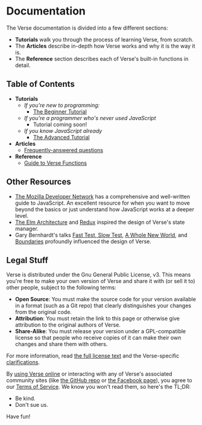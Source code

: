 # Documentation

The Verse documentation is divided into a few different
sections:

- **Tutorials** walk you through the process of learning
  Verse, from scratch.
- The **Articles** describe in-depth how Verse works and why
  it is the way it is.
- The **Reference** section describes each of Verse's
  built-in functions in detail.

## Table of Contents

- **Tutorials**
  - *If you're new to programming:*
    - [The Beginner Tutorial](./tutorials/beginner/)
  - *If you're a programmer who's never used JavaScript*
    - Tutorial coming soon!
  - *If you know JavaScript already*
    - [The Advanced Tutorial](./tutorials/advanced/)
- **Articles**
  - [Frequently-answered questions](../faq.html)
- **Reference**
  - [Guide to Verse Functions](./reference/functions/)

## Other Resources

- [The Mozilla Developer Network](https://developer.mozilla.org/en-US/docs/Web/javascript)
  has a comprehensive and well-written guide to JavaScript.
  An excellent resource for when you want to move beyond the
  basics or just understand how JavaScript works at a deeper
  level.
- [The Elm Architecture](https://guide.elm-lang.org/architecture/)
  and [Redux](https://redux.js.org/) inspired the design of
  Verse's state manager.
- Gary Bernhardt's talks
  [Fast Test, Slow Test](https://www.youtube.com/watch?v=RAxiiRPHS9k),
  [A Whole New World](https://www.destroyallsoftware.com/talks/a-whole-new-world),
  and [Boundaries](https://www.destroyallsoftware.com/talks/boundaries)
  profoundly influenced the design of Verse.

## Legal Stuff

Verse is distributed under the Gnu General Public License, v3.
This means you're free to make your own version of Verse and
share it with (or sell it to) other people, subject to the
following terms:

- **Open Source**: You must make the source code for your
  version available in a format (such as a Git repo) that
  clearly distinguishes your changes from the original code.
- **Attribution**: You must retain the link to this page or
  otherwise give attribution to the original authors of
  Verse.
- **Share-Alike**: You must release your version under a
  GPL-compatible license so that people who receive copies
  of it can make their own changes and share them with
  others.

For more information, read
[the full license text](https://github.com/benchristel/verse/blob/master/LICENSE.md)
and the Verse-specific
[clarifications](https://github.com/benchristel/verse/blob/master/LICENSE_CLARIFICATION.md).

By [using Verse online](https://verse.js.org) or interacting
with any of Verse's associated community sites (like
[the GitHub repo](https://github.com/benchristel/verse) or
[the Facebook page](https://www.facebook.com/VerseCode)),
you agree to our [Terms of Service](../tos).
We know you won't read them, so here's the TL;DR:

- Be kind.
- Don't sue us.

Have fun!
